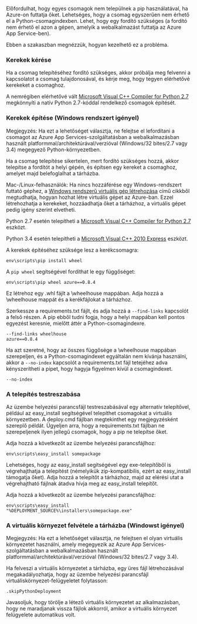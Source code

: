Előfordulhat, hogy egyes csomagok nem települnek a pip használatával, ha Azure-on futtatja őket.  Lehetséges, hogy a csomag egyszerűen nem érhető el a Python-csomagindexben.  Lehet, hogy egy fordító szükséges (a fordító nem érhető el azon a gépen, amelyik a webalkalmazást futtatja az Azure App Service-ben).

Ebben a szakaszban megnézzük, hogyan kezelhető ez a probléma.

### <a name="request-wheels"></a>Kerekek kérése
Ha a csomag telepítéséhez fordító szükséges, akkor próbálja meg felvenni a kapcsolatot a csomag tulajdonosával, és kérje meg, hogy tegyen elérhetővé kerekeket a csomaghoz.

A nemrégiben elérhetővé vált [Microsoft Visual C++ Compiler for Python 2.7][Microsoft Visual C++ Compiler for Python 2.7] megkönnyíti a natív Python 2.7-kóddal rendelkező csomagok építését.

### <a name="build-wheels-requires-windows"></a>Kerekek építése (Windows rendszert igényel)
Megjegyzés: Ha ezt a lehetőséget választja, ne felejtse el lefordítani a csomagot az Azure App Services-szolgáltatásban a webalkalmazásban használt platformmal/architektúrával/verzióval (Windows/32 bites/2.7 vagy 3.4) megegyező Python-környezetben.

Ha a csomag telepítése sikertelen, mert fordító szükséges hozzá, akkor telepítse a fordítót a helyi gépén, és építsen egy kereket a csomaghoz, amelyet majd belefoglalhat a tárházba.

Mac-/Linux-felhasználók: Ha nincs hozzáférése egy Windows-rendszert futtató géphez, a [Windows rendszerű virtuális gép létrehozása][Windows rendszerű virtuális gép létrehozása] című cikkből megtudhatja, hogyan hozhat létre virtuális gépet az Azure-ban.  Ezzel létrehozhatja a kerekeket, hozzáadhatja őket a tárházhoz, a virtuális gépet pedig igény szerint elvetheti. 

Python 2.7 esetén telepítheti a [Microsoft Visual C++ Compiler for Python 2.7][Microsoft Visual C++ Compiler for Python 2.7] eszközt.

Python 3.4 esetén telepítheti a [Microsoft Visual C++ 2010 Express][Microsoft Visual C++ 2010 Express] eszközt.

A kerekek építéséhez szüksége lesz a kerékcsomagra:

    env\scripts\pip install wheel

A `pip wheel` segítségével fordíthat le egy függőséget:

    env\scripts\pip wheel azure==0.8.4

Ez létrehoz egy .whl fájlt a \wheelhouse mappában.  Adja hozzá a \wheelhouse mappát és a kerékfájlokat a tárházhoz.

Szerkessze a requirements.txt fájlt, és adja hozzá a `--find-links` kapcsolót a felső részen. A pip ebből tudni fogja, hogy a helyi mappában kell pontos egyezést keresnie, mielőtt áttér a Python-csomagindexre.

    --find-links wheelhouse
    azure==0.8.4

Ha azt szeretné, hogy az összes függősége a \wheelhouse mappában szerepeljen, és a Python-csomagindexet egyáltalán nem kívánja használni, akkor a `--no-index` kapcsolót a requirements.txt fájl tetejéhez adva kényszerítheti a pipet, hogy hagyja figyelmen kívül a csomagindexet.

    --no-index

### <a name="customize-installation"></a>A telepítés testreszabása
Az üzembe helyezési parancsfájl testreszabásával egy alternatív telepítővel, például az easy\_install segítségével telepíthet csomagokat a virtuális környezetben.  A deploy.cmd fájlban megtekinthet egy megjegyzésként szereplő példát.  Ügyeljen arra, hogy a requirements.txt fájlban ne szerepeljenek ilyen jellegű csomagok, hogy a pip ne telepítse őket.

Adja hozzá a következőt az üzembe helyezési parancsfájlhoz:

    env\scripts\easy_install somepackage

Lehetséges, hogy az easy\_install segítségével egy exe-telepítőből is végrehajthatja a telepítést (némelyikük zip-kompatibilis, ezért az easy\_install támogatja őket).  Adja hozzá a telepítőt a tárházhoz, majd az elérési utat a végrehajtható fájlnak átadva hívja meg az easy\_install telepítőt.

Adja hozzá a következőt az üzembe helyezési parancsfájlhoz:

    env\scripts\easy_install "%DEPLOYMENT_SOURCE%\installers\somepackage.exe"

### <a name="include-the-virtual-environment-in-the-repository-requires-windows"></a>A virtuális környezet felvétele a tárházba (Windowst igényel)
Megjegyzés: Ha ezt a lehetőséget választja, ne felejtsen el olyan virtuális környezetet használni, amely megegyezik az Azure App Services-szolgáltatásban a webalkalmazásban használt platformmal/architektúrával/verzióval (Windows/32 bites/2.7 vagy 3.4).

Ha felveszi a virtuális környezetet a tárházba, egy üres fájl létrehozásával megakadályozhatja, hogy az üzembe helyezési parancsfájl virtuáliskörnyezet-felügyeletet folytasson:

    .skipPythonDeployment

Javasoljuk, hogy törölje a létező virtuális környezetet az alkalmazásban, hogy ne maradjanak vissza fájlok akkorról, amikor a virtuális környezet felügyelete automatikus volt.

[Windows rendszerű virtuális gép létrehozása]: http://azure.microsoft.com/documentation/articles/virtual-machines-windows-hero-tutorial/
[Microsoft Visual C++ Compiler for Python 2.7]: http://aka.ms/vcpython27
[Microsoft Visual C++ 2010 Express]: http://go.microsoft.com/?linkid=9709949


<!--HONumber=Nov16_HO2-->


